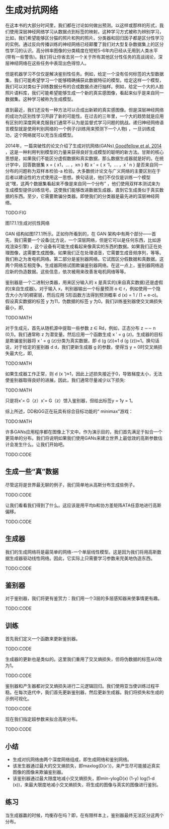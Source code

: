 

<!--
 * @version:
 * @Author:  StevenJokess https://github.com/StevenJokess
 * @Date: 2020-06-29 22:51:53
 * @LastEditors:  StevenJokess https://github.com/StevenJokess
 * @LastEditTime: 2020-08-05 22:07:20
 * @Description:MT, improve
 * @TODO::
 * @Reference:http://preview.d2l.ai/d2l-en/PR-1081/chapter_generative-adversarial-networks/gan.html
-->

# 生成对抗网络

在这本书的大部分时间里，我们都在讨论如何做出预测。以这样或那样的形式，我们使用深层神经网络学习从数据点到标签的映射。这种学习方式被称为辨别学习，比如，我们希望能够区分猫的照片和狗的照片。分类器和回归因子都是区分性学习的实例。通过反向传播训练的神经网络已经颠覆了我们对大型复杂数据集上的区分性学习的认识。高分辨率图像的分类精度在短短5-6年内已经从无用到人类水平(带有一些警告)。我们将让你省去另一个关于所有其他区分性任务的高谈阔论，深层神经网络在这些任务中表现出色得惊人。

但是机器学习不仅仅是解决鉴别性任务。例如，给定一个没有任何标签的大型数据集，我们可能希望学习一个能够精确捕获此数据特征的模型。给定这样一个模型，我们可以对类似于训练数据分布的合成数据点进行抽样。例如，给定一个大的人脸照片语料库，我们可能希望能够生成一个新的真实感图像，看起来似乎是来自同一数据集。这种学习被称为生成模型。

直到最近，我们还没有一种方法可以合成出新颖的真实感图像。但是深层神经网络的成功为区别性学习开辟了新的可能性。在过去的三年里，一个大的趋势就是应用有区别的深度网来克服我们通常不认为是监督式学习问题的挑战。递归神经网络语言模型就是使用判别网络的一个例子(训练用来预测下一个人物) ，一旦训练成功，这个网络就可以充当生成模型。

2014年，一篇突破性的论文介绍了生成对抗网络(GANs)[ Goodfellow et al. 2014](http://preview.d2l.ai/d2l-en/PR-1081/chapter_references/zreferences.html#goodfellow-pouget-abadie-mirza-ea-2014) ，这是一种利用判别模型的力量来获得良好生成模型的聪明的新方法。甘斯的核心思想是，如果我们不能区分虚假数据和真实数据，那么数据生成器就是好的。在统计学中，回答数据集 x = { x1，... ，xn } 和 x ′ = { x ′1，... ，x ′ n } 是否来自同一分布的问题称为双样本检验-a 检验。大多数统计论文与广义网络的主要区别在于后者以建设性的方式使用这一思想。换句话说，他们不仅仅是训练一个模型说“嘿，这两个数据集看起来不像是来自同一个分布” ，他们使用双样本测试来为生成模型提供训练信号。这使我们能够改进数据生成器，直到它生成类似于真实数据的东西。至少，它需要欺骗分类器。即使我们的分类器是最先进的深层神经网络。

TODO:FIG

图17.1.1生成对抗性网络

GAN 结构如图17.1.1所示。正如你所看到的，在 GAN 架构中有两个部分——首先，我们需要一个设备(比方说，一个深层网络，但是它可以是任何东西，比如游戏渲染引擎) ，这个设备有可能生成看起来像真实的东西的数据。如果我们正在处理图像，这需要生成图像。如果我们正在处理语音，它需要生成音频序列，等等。我们称之为发电机网络。第二部分是鉴别器网络。它试图区分假数据和真数据。这两个网络互相竞争。生成器网络试图欺骗鉴别器网络。在这一点上，鉴别器网络适应新的伪造数据。这些信息，依次被用来改善发电机网络等等。

鉴别器是一个二进制分类器，用来区分输入的 x 是真实的(来自真实数据)还是虚假的(来自生成器)。对于输入 x，判别器输出一个标量预测 o ∈ r，例如使用一个隐含大小为1的稠密层，然后应用 S形函数方法得到预测概率 d (x) = 1 / (1 + e-o)。假设真实数据的标签 y 为11，伪数据的标签 y 为0。我们训练鉴别器使交叉熵损失最小，即,

TODO:MATH

对于生成元，首先从随机源中提取一些参数 z ∈ Rd，例如，正态分布 z ∼∼ n (0,1)。我们通常称 z 为潜变量。然后应用一个函数生成 x ′ = g (z)。生成器的目标是欺骗鉴别器将 x ′ = g (z)分类为真实数据，即 d (g (z))≈1 d (g (z))≈1。换句话说，对于给定的鉴别器 d d，我们更新生成器 g 的参数，使得当 y = 0时交叉熵损失最大化，即,

TODO:MATH

如果生成器工作正常，则 d (x ′)≈1，因此上述损失接近于0，导致梯度太小，无法使鉴别器取得良好的进展。因此，我们通常尽量减少以下损失:

TODO:MATH

只是将x'= G（z）x'= G（z）馈入鉴别器，但给出标签y = 1y = 1。

综上所述，DD和GG正在玩具有综合目标功能的“ minimax”游戏：

TODO:MATH

许多GANs应用程序都在图像上下文中。作为演示目的，我们首先满足于拟合一个更简单的分布。我们将说明如果我们使用GANs来建立世界上最低效的高斯参数估计会发生什么。让我们开始吧。

TODO:CODE

## 生成一些“真”数据

尽管这将是世界最无聊的例子，我们简单地从高斯分布生成些例子。

TODO:CODE

让我们看看我们得到了什么。这应该是用平均b和协方差矩阵ATA任意地进行高斯偏移。

TODO:CODE

## 生成器

我们的生成网络将是最简单的网络-一个单层线性模型。这是因为我们将用高斯数据生成器驱动线性网络。因此，它实际上只需要学习参数来完美地伪造东西。

TODO:CODE

## 鉴别器

对于鉴别器，我们将更有鉴赏力：我们用一个3层的多层感知器来使事情更有趣。

TODO:CODE

## 训练

首先我们定义一个函数来更新鉴别器。

TODO:CODE

生成器的更新也是类似的。这里我们重用了交叉熵损失，但将伪数据的标签从0改为1。

TODO:CODE

鉴别器和产生器都对交叉熵损失进行二元逻辑回归。我们使用亚当使训练过程平稳。在每次迭代中，我们首先更新鉴别器，然后更新生成器。我们将损失和生成的示例可视化。

TODO:CODE

现在我们指定超参数来拟合高斯分布。

TODO:CODE

## 小结

- 生成对抗网络由两个深度网络组成，即生成网络和鉴别网络。
- 该发生器通过最大的交叉熵损失，即maxlog(D(x'))，来产生尽可能接近真实图像的图像来欺骗鉴别器。
- 该鉴别器通过最大限度地减小交叉熵损失，即min-ylogD(x) (1-y) log(1-d (x))，来最大限度地减小交叉熵损失，将生成的图像与真实的图像进行鉴别。

## 练习

当生成器赢的时候，均衡存在吗？即，在有限样本上，鉴别器最终无法区分这两个分布。
